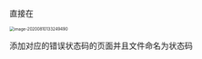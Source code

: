 直接在

<img src="/Users/cooper/Library/Application Support/typora-user-images/image-20200810133249490.png" alt="image-20200810133249490" style="zoom:50%;" />

添加对应的错误状态码的页面并且文件命名为状态码

